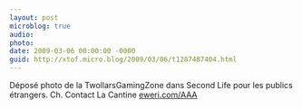 ```yaml
---
layout: post
microblog: true
audio: 
photo: 
date: 2009-03-06 00:00:00 -0000
guid: http://xtof.micro.blog/2009/03/06/t1287487404.html
---
```

Déposé photo de la TwollarsGamingZone dans Second Life pour les publics étrangers. Ch. Contact La Cantine [eweri.com/AAA](http://eweri.com/AAA)

